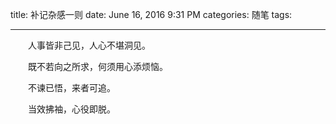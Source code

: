 title: 补记杂感一则
date: June 16, 2016 9:31 PM
categories: 随笔
tags:

---

　　人事皆非己见，人心不堪洞见。

　　既不若向之所求，何须用心添烦恼。

　　不谏已悟，来者可追。

　　当效拂袖，心役即脱。